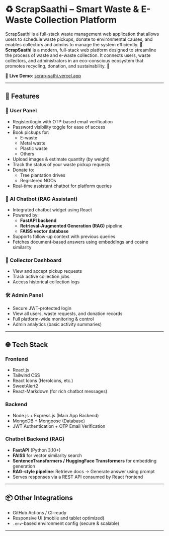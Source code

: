 # ♻️ ScrapSaathi – Smart Waste & E-Waste Collection Platform

ScrapSaathi is a full-stack waste management web application that allows users to schedule waste pickups, donate to environmental causes, and enables collectors and admins to manage the system efficiently. 🌱
**ScrapSaathi** is a modern, full-stack web platform designed to streamline the process of waste and e-waste collection. It connects users, waste collectors, and administrators in an eco-conscious ecosystem that promotes recycling, donation, and sustainability. 🌱

🔗 **Live Demo**: [scrap-sathi.vercel.app](https://scrap-sathi.vercel.app)

---

## 🚀 Features

### 👤 User Panel
- Register/login with OTP-based email verification
- Password visibility toggle for ease of access
- Book pickups for:
  - E-waste
  - Metal waste
  - Plastic waste
  - Others
- Upload images & estimate quantity (by weight)
- Track the status of your waste pickup requests
- Donate to:
  - Tree plantation drives
  - Registered NGOs
- Real-time assistant chatbot for platform queries

### 🤖 AI Chatbot (RAG Assistant)
- Integrated chatbot widget using React
- Powered by:
  - **FastAPI backend**
  - **Retrieval-Augmented Generation (RAG)** pipeline
  - **FAISS vector database**
- Supports follow-up context with previous queries
- Fetches document-based answers using embeddings and cosine similarity

### 🚛 Collector Dashboard
- View and accept pickup requests
- Track active collection jobs
- Access historical collection logs

### 🛠️ Admin Panel
- Secure JWT-protected login
- View all users, waste requests, and donation records
- Full platform-wide monitoring & control
- Admin analytics (basic activity summaries)

---

## 🌐 Tech Stack

### Frontend
- React.js
- Tailwind CSS
- React Icons (HeroIcons, etc.)
- SweetAlert2
- React-Markdown (for rich chatbot messages)

### Backend
- Node.js + Express.js (Main App Backend)
- MongoDB + Mongoose (Database)
- JWT Authentication + OTP Email Verification

### Chatbot Backend (RAG)
- **FastAPI** (Python 3.10+)
- **FAISS** for vector similarity search
- **SentenceTransformers / HuggingFace Transformers** for embedding generation
- **RAG-style pipeline**: Retrieve docs → Generate answer using prompt
- Serves responses via a REST API consumed by React frontend

---

## 📦 Other Integrations
- GitHub Actions / CI-ready
- Responsive UI (mobile and tablet optimized)
- `.env`-based environment config (secure & scalable)

---

